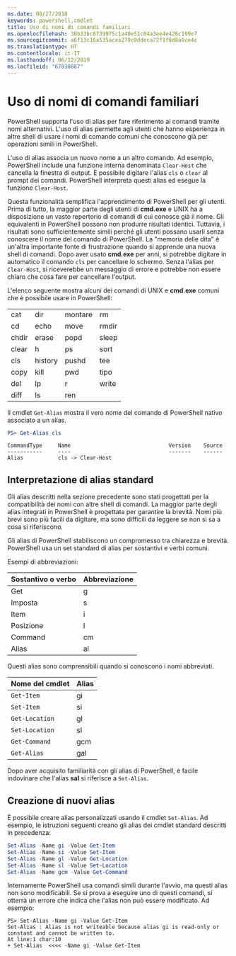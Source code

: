 ```yaml
---
ms.date: 08/27/2018
keywords: powershell,cmdlet
title: Uso di nomi di comandi familiari
ms.openlocfilehash: 30b33bc8739975c1a40e51c04a3ee4e426c199e7
ms.sourcegitcommit: a6f13c16a535acea279c0ddeca72f1f0d8a8ce4c
ms.translationtype: HT
ms.contentlocale: it-IT
ms.lasthandoff: 06/12/2019
ms.locfileid: "67030887"
---
```

# <a name="using-familiar-command-names"></a>Uso di nomi di comandi familiari

PowerShell supporta l'uso di alias per fare riferimento ai comandi tramite nomi alternativi. L'uso di alias permette agli utenti che hanno esperienza in altre shell di usare i nomi di comando comuni che conoscono già per operazioni simili in PowerShell.

L'uso di alias associa un nuovo nome a un altro comando. Ad esempio, PowerShell include una funzione interna denominata `Clear-Host` che cancella la finestra di output. È possibile digitare l'alias `cls` o `clear` al prompt dei comandi. PowerShell interpreta questi alias ed esegue la funzione `Clear-Host`.

Questa funzionalità semplifica l'apprendimento di PowerShell per gli utenti. Prima di tutto, la maggior parte degli utenti di **cmd.exe** e UNIX ha a disposizione un vasto repertorio di comandi di cui conosce già il nome. Gli equivalenti in PowerShell possono non produrre risultati identici. Tuttavia, i risultati sono sufficientemente simili perché gli utenti possano usarli senza conoscere il nome del comando di PowerShell. La "memoria delle dita" è un'altra importante fonte di frustrazione quando si apprende una nuova shell di comandi. Dopo aver usato **cmd.exe** per anni, si potrebbe digitare in automatico il comando `cls` per cancellare lo schermo. Senza l'alias per `Clear-Host`, si riceverebbe un messaggio di errore e potrebbe non essere chiaro che cosa fare per cancellare l'output.

L'elenco seguente mostra alcuni dei comandi di UNIX e **cmd.exe** comuni che è possibile usare in PowerShell:

|||||
|-|-|-|-|
|cat|dir|montare|rm|
|cd|echo|move|rmdir|
|chdir|erase|popd|sleep|
|clear|h|ps|sort|
|cls|history|pushd|tee|
|copy|kill|pwd|tipo|
|del|lp|r|write|
|diff|ls|ren||

Il cmdlet `Get-Alias` mostra il vero nome del comando di PowerShell nativo associato a un alias.

```powershell
PS> Get-Alias cls
```

```Output
CommandType     Name                               Version    Source
-----------     ----                               -------    ------
Alias           cls -> Clear-Host
```

## <a name="interpreting-standard-aliases"></a>Interpretazione di alias standard

Gli alias descritti nella sezione precedente sono stati progettati per la compatibilità dei nomi con altre shell di comandi.
La maggior parte degli alias integrati in PowerShell è progettata per garantire la brevità. Nomi più brevi sono più facili da digitare, ma sono difficili da leggere se non si sa a cosa si riferiscono.

Gli alias di PowerShell stabiliscono un compromesso tra chiarezza e brevità. PowerShell usa un set standard di alias per sostantivi e verbi comuni.

Esempi di abbreviazioni:

| Sostantivo o verbo | Abbreviazione |
|--------------|--------------|
| Get          | g            |
| Imposta          | s            |
| Item         | i            |
| Posizione     | l            |
| Command      | cm           |
| Alias        | al           |

Questi alias sono comprensibili quando si conoscono i nomi abbreviati.

| Nome del cmdlet    | Alias |
|----------------|-------|
| `Get-Item`     | gi    |
| `Set-Item`     | si    |
| `Get-Location` | gl    |
| `Set-Location` | sl    |
| `Get-Command`  | gcm   |
| `Get-Alias`    | gal   |

Dopo aver acquisito familiarità con gli alias di PowerShell, è facile indovinare che l'alias **sal** si riferisce a `Set-Alias`.

## <a name="creating-new-aliases"></a>Creazione di nuovi alias

È possibile creare alias personalizzati usando il cmdlet `Set-Alias`. Ad esempio, le istruzioni seguenti creano gli alias dei cmdlet standard descritti in precedenza:

```powershell
Set-Alias -Name gi -Value Get-Item
Set-Alias -Name si -Value Set-Item
Set-Alias -Name gl -Value Get-Location
Set-Alias -Name sl -Value Set-Location
Set-Alias -Name gcm -Value Get-Command
```

Internamente PowerShell usa comandi simili durante l'avvio, ma questi alias non sono modificabili.
Se si prova a eseguire uno di questi comandi, si otterrà un errore che indica che l'alias non può essere modificato. Ad esempio:

```
PS> Set-Alias -Name gi -Value Get-Item
Set-Alias : Alias is not writeable because alias gi is read-only or constant and cannot be written to.
At line:1 char:10
+ Set-Alias  <<<< -Name gi -Value Get-Item
```
